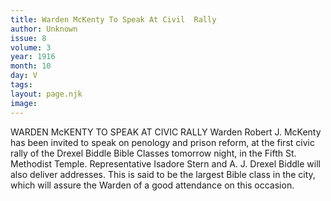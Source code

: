 ```yaml
---
title: Warden McKenty To Speak At Civil  Rally
author: Unknown
issue: 8
volume: 3
year: 1916
month: 10
day: V
tags:
layout: page.njk
image:
---
```

WARDEN McKENTY TO SPEAK AT CIVIC RALLY       Warden Robert J. McKenty has been invited to speak on penology and prison reform, at the first civic rally of the Drexel Biddle Bible Classes tomorrow night, in the Fifth St. Methodist Temple. Representative Isadore Stern and A. J. Drexel Biddle will also deliver addresses.       This is said to be the largest Bible class in the city, which will assure the Warden of a good attendance on this occasion.

